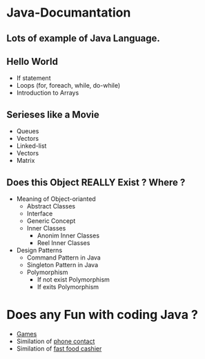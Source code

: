 # Java-Documantation

## Lots of example of Java Language.
## Hello World
- If statement
- Loops (for, foreach, while, do-while)
- Introduction to Arrays


## Serieses like a Movie
- Queues
- Vectors
- Linked-list
- Vectors
- Matrix

## Does this Object REALLY Exist ? Where ?
- Meaning of Object-orianted
  - Abstract Classes
  - Interface
  - Generic Concept
  - Inner Classes
    - Anonim Inner Classes
    - Reel Inner Classes
- Design Patterns
  - Command Pattern in Java
  - Singleton Pattern in Java
  - Polymorphism
    - If not exist Polymorphism 
    - If exits Polymorphism

# Does any Fun with coding Java ?
- [Games](https://github.com/MrKacmaz/Java-Documantation/tree/main/out/production/ImproveJAVA/Game)
- Similation of [phone contact](https://github.com/MrKacmaz/Java-Documantation/tree/main/out/production/ImproveJAVA/LittleProject/BURGER)
- Similation of [fast food cashier](https://github.com/MrKacmaz/Java-Documantation/tree/main/out/production/ImproveJAVA/LittleProject/Rehber)
